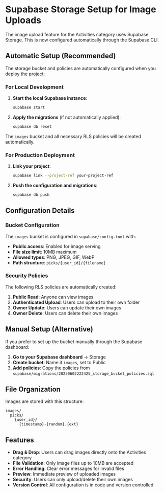 # Supabase Storage Setup for Image Uploads

The image upload feature for the Activities category uses Supabase Storage. This is now configured automatically through the Supabase CLI.

## Automatic Setup (Recommended)

The storage bucket and policies are automatically configured when you deploy the project:

### For Local Development

1. **Start the local Supabase instance**:
   ```bash
   supabase start
   ```

2. **Apply the migrations** (if not automatically applied):
   ```bash
   supabase db reset
   ```

The `images` bucket and all necessary RLS policies will be created automatically.

### For Production Deployment

1. **Link your project**:
   ```bash
   supabase link --project-ref your-project-ref
   ```

2. **Push the configuration and migrations**:
   ```bash
   supabase db push
   ```

## Configuration Details

### Bucket Configuration
The `images` bucket is configured in `supabase/config.toml` with:
- **Public access**: Enabled for image serving
- **File size limit**: 10MB maximum
- **Allowed types**: PNG, JPEG, GIF, WebP
- **Path structure**: `picks/{user_id}/{filename}`

### Security Policies
The following RLS policies are automatically created:

1. **Public Read**: Anyone can view images
2. **Authenticated Upload**: Users can upload to their own folder
3. **Owner Update**: Users can update their own images
4. **Owner Delete**: Users can delete their own images

## Manual Setup (Alternative)

If you prefer to set up the bucket manually through the Supabase dashboard:

1. **Go to your Supabase dashboard** → Storage
2. **Create bucket**: Name it `images`, set to Public
3. **Add policies**: Copy the policies from `supabase/migrations/20250602222425_storage_bucket_policies.sql`

## File Organization

Images are stored with this structure:
```
images/
  picks/
    {user_id}/
      {timestamp}-{random}.{ext}
```

## Features

- **Drag & Drop**: Users can drag images directly onto the Activities category
- **File Validation**: Only image files up to 10MB are accepted
- **Error Handling**: Clear error messages for invalid files
- **Preview**: Immediate preview of uploaded images
- **Security**: Users can only upload/delete their own images
- **Version Control**: All configuration is in code and version controlled 